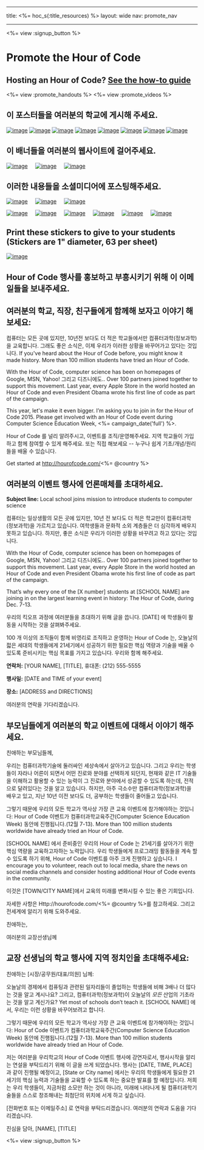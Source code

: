 * * *

title: <%= hoc_s(:title_resources) %> layout: wide nav: promote_nav

* * *

<link rel="stylesheet" type="text/css" href="/css/promote-page.css" />
</link>

<%= view :signup_button %>

# Promote the Hour of Code

## Hosting an Hour of Code? [See the how-to guide](<%= resolve_url('/resources/how-to') %>)

<%= view :promote_handouts %> <%= view :promote_videos %>

<a id="posters"></a>

## 이 포스터들을 여러분의 학교에 게시해 주세요.

[![image](/images/fit-280/malala-yousafzai.png)](/files/malala-yousafzai-poster.pdf) [![image](/images/fit-280/sheryl-sandberg.png)](/files/sheryl-sandberg-poster.pdf) [![image](/images/fit-280/mark-zuckerberg.png)](/files/mark-zuckerberg-poster.pdf) [![image](/images/fit-280/marissa-mayer.png)](/files/marissa-mayer-poster.pdf) [![image](/images/fit-280/susan.png)](/files/susan-wojcicki-poster.pdf) [![image](/images/fit-280/chris-bosh.png)](/files/chris-bosh-poster.pdf) [![image](/images/fit-280/barack-obama.png)](/files/barack-obama-poster.pdf) [![image](/images/fit-280/ashton-kutcher.png)](/files/ashton-kutcher-poster.pdf)

<a id="banners"></a>

## 이 배너들을 여러분의 웹사이트에 걸어주세요.

[![image](/images/fit-250/banner1.jpg)](/images/banner1.jpg)&nbsp;&nbsp;&nbsp;&nbsp; [![image](/images/fit-250/banner3.jpg)](/images/banner3.jpg)&nbsp;&nbsp;&nbsp;&nbsp; [![image](/images/fit-500/banner5.jpg)](/images/banner5.jpg)&nbsp;&nbsp;&nbsp;&nbsp;

<a id="social"></a>

## 이러한 내용들을 소셜미디어에 포스팅해주세요.

[![image](/images/fit-250/social-1.jpg)](/images/social-1.jpg)&nbsp;&nbsp;&nbsp;&nbsp; [![image](/images/fit-250/social-2.jpg)](/images/social-2.jpg)&nbsp;&nbsp;&nbsp;&nbsp; [![image](/images/fit-250/social-3.jpg)](/images/social-3.jpg)&nbsp;&nbsp;&nbsp;&nbsp;

[![image](/images/fit-250/mark.jpg)](/images/mark.jpg)&nbsp;&nbsp;&nbsp;&nbsp; [![image](/images/fit-250/susan.png)](/images/susan.png)&nbsp;&nbsp;&nbsp;&nbsp; [![image](/images/fit-250/chris.jpg)](/images/chris.jpg)&nbsp;&nbsp;&nbsp;&nbsp; [![image](/images/fit-250/marissa.jpg)](/images/marissa.jpg)&nbsp;&nbsp;&nbsp;&nbsp; [![image](/images/fit-250/ashton.jpg)](/images/ashton.jpg)&nbsp;&nbsp;&nbsp;&nbsp; [![image](/images/fit-250/barack.jpg)](/images/barack.jpg)&nbsp;&nbsp;&nbsp;&nbsp;

<a id="stickers"></a>

## Print these stickers to give to your students (Stickers are 1" diameter, 63 per sheet)

[![image](/images/fit-250/hour-of-code-stickers.png)](/images/hour-of-code-stickers.pdf)

<a id="sample-emails"></a>

## Hour of Code 행사를 홍보하고 부흥시키기 위해 이 이메일들을 보내주세요.

<a id="email"></a>

## 여러분의 학교, 직장, 친구들에게 함께해 보자고 이야기 해보세요:

컴퓨터는 모든 곳에 있지만, 10년전 보다도 더 적은 학교들에서만 컴퓨터과학(정보과학)을 교육합니다. 그래도 좋은 소식은, 이제 우리가 이러한 상황을 바꾸어가고 있다는 것입니다. If you've heard about the Hour of Code before, you might know it made history. More than 100 million students have tried an Hour of Code.

With the Hour of Code, computer science has been on homepages of Google, MSN, Yahoo! 그리고 디즈니에도.. Over 100 partners joined together to support this movement. Last year, every Apple Store in the world hosted an Hour of Code and even President Obama wrote his first line of code as part of the campaign.

This year, let's make it even bigger. I’m asking you to join in for the Hour of Code 2015. Please get involved with an Hour of Code event during Computer Science Education Week, <%= campaign_date('full') %>.

Hour of Code 를 널리 알려주시고, 이벤트를 조직/운영해주세요. 지역 학교들이 가입하고 함께 참여할 수 있게 해주세요. 또는 직접 해보세요 -- 누구나 쉽게 기초/개념/원리들을 배울 수 있습니다.

Get started at http://hourofcode.com/<%= @country %>

<a id="media-pitch"></a>

## 여러분의 이벤트 행사에 언론매체를 초대하세요.

**Subject line:** Local school joins mission to introduce students to computer science

컴퓨터는 일상생활의 모든 곳에 있지만, 10년 전 보다도 더 적은 학교만이 컴퓨터과학(정보과학)을 가르치고 있습니다. 여학생들과 문화적 소외 계층들은 더 심각하게 배우지 못하고 있습니다. 하지만, 좋은 소식은 우리가 이러한 상황을 바꾸려고 하고 있다는 것입니다. 

With the Hour of Code, computer science has been on homepages of Google, MSN, Yahoo! 그리고 디즈니에도.. Over 100 partners joined together to support this movement. Last year, every Apple Store in the world hosted an Hour of Code and even President Obama wrote his first line of code as part of the campaign.

That’s why every one of the [X number] students at [SCHOOL NAME] are joining in on the largest learning event in history: The Hour of Code, during Dec. 7-13.

우리의 킥오프 과정에 여러분들을 초대하기 위해 글을 씁니다. [DATE] 에 학생들이 활동을 시작하는 것을 살펴봐주세요.

100 개 이상의 조직들이 함께 비영리로 조직하고 운영하는 Hour of Code 는, 오늘날의 젋은 세대의 학생들에게 21세기에서 성공하기 위한 필요한 핵심 역량과 기술을 배울 수 있도록 준비시키는 핵심 목표를 가지고 있습니다. 우리와 함께 해주세요.

**연락처:** [YOUR NAME], [TITLE], 휴대폰: (212) 555-5555

**행사일:** [DATE and TIME of your event]

**장소:** [ADDRESS and DIRECTIONS]

여러분의 연락을 기다리겠습니다.

<a id="parents"></a>

## 부모님들에게 여러분의 학교 이벤트에 대해서 이야기 해주세요.

친애하는 부모님들께,

우리는 컴퓨터과학기술에 둘러싸인 세상속에서 살아가고 있습니다. 그리고 우리는 학생들이 자라나 어른이 되면서 어떤 진로와 분야를 선택하게 되던지, 현재와 같은 IT 기술들을 이해하고 활용할 수 있는 능력이 그 진로와 분야에서 성공할 수 있도록 하는데, 전적으로 달려있다는 것을 알고 있습니다. 하지만, 아주 극소수만 컴퓨터과학(정보과학)을 배우고 있고, 지난 10년 이전 보다도 더, 공부하는 학생들이 줄어들고 있습니다.

그렇기 때문에 우리의 모든 학교가 역사상 가장 큰 교육 이벤트에 참가해야하는 것입니다: Hour of Code 이벤트가 컴퓨터과학교육주간(Computer Science Education Week) 동안에 진행됩니다.(12월 7-13). More than 100 million students worldwide have already tried an Hour of Code.

[SCHOOL NAME] 에서 준비중인 우리의 Hour of Code 는 21세기를 살아가기 위한 핵심 역량을 교육하고자하는 노력입니다. 우리 학생들에게 프로그래밍 활동들을 계속 할 수 있도록 하기 위해, Hour of Code 이벤트를 아주 크게 진행하고 싶습니다. I encourage you to volunteer, reach out to local media, share the news on social media channels and consider hosting additional Hour of Code events in the community.

이것은 [TOWN/CITY NAME]에서 교육의 미래를 변화시킬 수 있는 좋은 기회입니다.

자세한 사항은 Http://hourofcode.com/<%= @country %>를 참고하세요. 그리고 전세계에 알리기 위해 도와주세요.

친애하는,

여러분의 교장선생님께

<a id="politicians"></a>

## 교장 선생님의 학교 행사에 지역 정치인을 초대해주세요:

친애하는 [시장/공무원/대표/의원] 님께:

오늘날의 경제에서 컴퓨팅과 관련된 일자리들이 졸업하는 학생들에 비해 3배나 더 많다는 것을 알고 계시나요? 그리고, 컴퓨터과학(정보과학)이 오늘날의 *모든* 산업의 기초라는 것을 알고 계신가요? Yet most of schools don’t teach it. [SCHOOL NAME] 에서, 우리는 이런 상황을 바꾸어보려고 합니다.

그렇기 때문에 우리의 모든 학교가 역사상 가장 큰 교육 이벤트에 참가해야하는 것입니다: Hour of Code 이벤트가 컴퓨터과학교육주간(Computer Science Education Week) 동안에 진행됩니다.(12월 7-13). More than 100 million students worldwide have already tried an Hour of Code.

저는 여러분을 우리학교의 Hour of Code 이벤트 행사에 강연자로서, 행사시작을 알리는 연설을 부탁드리기 위해 이 글을 쓰게 되었습니다. 행사는 [DATE, TIME, PLACE] 과 같이 진행될 예정이고, [State or City name] 에서는 우리의 학생들에게 필요한 21세기의 핵심 능력과 기술들을 교육할 수 있도록 하는 중요한 발표를 할 예정입니다. 저희는 우리 학생들이, 지금처럼 소모만 하는 것이 아니라, 미래에 나타나게 될 컴퓨터과학기술들을 스스로 창조해내는 최첨단의 위치에 서게 하고 싶습니다.

[전화번호 또는 이메일주소] 로 연락을 부탁드리겠습니다. 여러분의 연락과 도움을 기다리겠습니다.

진심을 담아, [NAME], [TITLE]

<%= view :signup_button %>